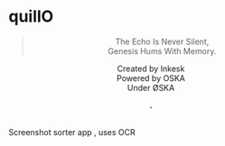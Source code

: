 # quillO
> <p align="center">The Echo Is Never Silent,<br>
> Genesis Hums With Memory.</p>

<p align="center">
Created by Inkesk<br>
Powered by OSKA<br>
Under ØSKA<br></p>
<div align="center"><strong>.</strong></div>
<br>

Screenshot sorter app , uses OCR
